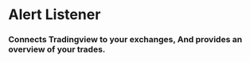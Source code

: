 # Alert Listener
### Connects Tradingview to your exchanges, And provides an overview of your trades.


